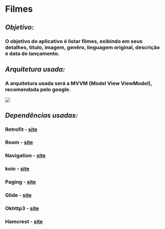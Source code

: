# __Filmes__

## *Objetivo:*
### O objetivo do aplicativo é listar filmes, exibindo em seus detalhes, título, imagem, genêro, linguagem original, descrição e data de lançamento.

## *Arquitetura usada:*
### A arquitetura usada será a MVVM (Model View ViewModel), recomendada pelo google.

![](https://developer.android.com/topic/libraries/architecture/images/final-architecture.png?hl=pt-br)

## *Dependências usadas:*
### Retrofit - [site](https://square.github.io/retrofit/)
### Room - [site](https://developer.android.com/training/data-storage/room)
### Navigation - [site](https://developer.android.com/training/data-storage/room)
### koin - [site](https://insert-koin.io/)
### Paging - [site](https://developer.android.com/jetpack/androidx/releases/paging?hl=pt-br)
### Glide - [site](https://github.com/bumptech/glide)
### Okhttp3 - [site](https://square.github.io/okhttp/4.x/okhttp/okhttp3/)
### Hamcrest - [site](http://hamcrest.org/JavaHamcrest/distributables)
